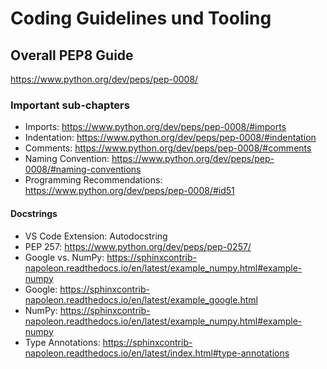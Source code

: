 # Coding Guidelines und Tooling

## Overall PEP8 Guide

<https://www.python.org/dev/peps/pep-0008/>

### Important sub-chapters

- Imports: <https://www.python.org/dev/peps/pep-0008/#imports>
- Indentation: <https://www.python.org/dev/peps/pep-0008/#indentation>
- Comments: <https://www.python.org/dev/peps/pep-0008/#comments>
- Naming Convention: <https://www.python.org/dev/peps/pep-0008/#naming-conventions>
- Programming Recommendations: <https://www.python.org/dev/peps/pep-0008/#id51>

#### Docstrings

- VS Code Extension: Autodocstring
- PEP 257: <https://www.python.org/dev/peps/pep-0257/>
- Google vs. NumPy: <https://sphinxcontrib-napoleon.readthedocs.io/en/latest/example_numpy.html#example-numpy>
- Google: <https://sphinxcontrib-napoleon.readthedocs.io/en/latest/example_google.html>
- NumPy: <https://sphinxcontrib-napoleon.readthedocs.io/en/latest/example_numpy.html#example-numpy>
- Type Annotations: <https://sphinxcontrib-napoleon.readthedocs.io/en/latest/index.html#type-annotations>
